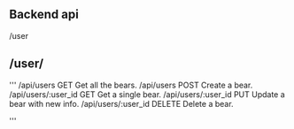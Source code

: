 
## Backend api 

/user 

## /user/


'''
/api/users 	GET 	Get all the bears.
/api/users 	POST 	Create a bear.
/api/users/:user_id 	GET 	Get a single bear.
/api/users/:user_id 	PUT 	Update a bear with new info.
/api/users/:user_id 	DELETE 	Delete a bear. 

'''

## 